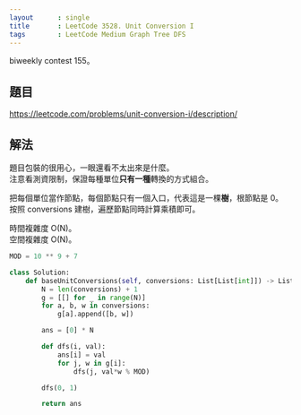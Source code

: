 ```yaml
---
layout      : single
title       : LeetCode 3528. Unit Conversion I
tags        : LeetCode Medium Graph Tree DFS
---
```

biweekly contest 155。

## 題目

<https://leetcode.com/problems/unit-conversion-i/description/>

## 解法

題目包裝的很用心，一眼還看不太出來是什麼。  
注意看測資限制，保證每種單位**只有一種**轉換的方式組合。  

把每個單位當作節點，每個節點只有一個入口，代表這是一棵**樹**，根節點是 0。  
按照 conversions 建樹，遍歷節點同時計算乘積即可。  

時間複雜度 O(N)。  
空間複雜度 O(N)。  

```python
MOD = 10 ** 9 + 7

class Solution:
    def baseUnitConversions(self, conversions: List[List[int]]) -> List[int]:
        N = len(conversions) + 1
        g = [[] for _ in range(N)]
        for a, b, w in conversions:
            g[a].append([b, w])

        ans = [0] * N

        def dfs(i, val):
            ans[i] = val
            for j, w in g[i]:
                dfs(j, val*w % MOD)

        dfs(0, 1)

        return ans
```
